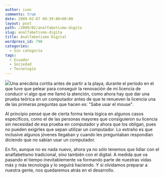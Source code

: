 ```yaml
---
author: ivan
comments: true
date: 2009-02-07 09:39:00+00:00
layout: post
path: /2009/02/analfabetismo-digita
slug: analfabetismo-digita
title: Analfabetismo Digital
wordpress_id: 798
categories:
  - Sin categoría
tags:
  - Ecuador
  - Sociedad
  - Tecnología
---
```


[![](http://ivan.campananaranjo.com/wp-content/uploads/2009/02/mouse-vi.jpg)](http://1.bp.blogspot.com/_T2UWuNJg3dQ/SY0UGRcAU9I/AAAAAAAABVQ/EotL8db21Bo/s1600-h/mouse-vi.jpg)Una anécdota cortita antes de partir a la playa, durante el período en el que tuve que pelear para conseguir la renovación de mi licencia de conducir vi algo que me llamó la atención, como ahora hay que dar una prueba teórica en un computador antes de que te renueven la licencia una de las primeras preguntas que hacen es: "Sabe usar el mouse".

Al principio pensé que de cierta forma tenía lógica en algunos casos específicos, como el de las personas mayores que consiguieron su licencia sin necesidad de esa prueba en computador y ahora que los obligan, pues no pueden exigirles que sepan utilizar un computador. Lo extraño es que inclusive algunos jóvenes llegaban y cuando les preguntaban respondían diciendo que no sabían usar un computador.

En fin, aunque no es nada nuevo, ahora ya no sólo tenemos que lidiar con el analfabetismo tradicional, sino también con el digital. A medida que va pasando el tiempo inevitablemente va formando parte de nuestras vidas más y más tecnología y lo seguirá haciendo. Y si olvidamos preparar a nuestra gente, nos quedaremos atrás en el desarrollo.

